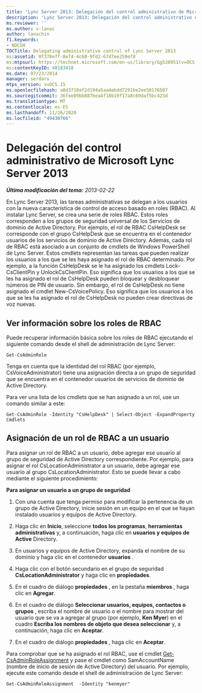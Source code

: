 ```yaml
---
title: 'Lync Server 2013: Delegación del control administrativo de Microsoft Lync Server 2013'
description: 'Lync Server 2013: Delegación del control administrativo de Lync Server.'
ms.reviewer: ''
ms.author: v-lanac
author: lanachin
f1.keywords:
- NOCSH
TOCTitle: Delegating administrative control of Lync Server 2013
ms:assetid: 0f378eff-8ef4-4c60-9fd2-67d7ee259ef8
ms:mtpsurl: https://technet.microsoft.com/en-us/library/Gg520951(v=OCS.15)
ms:contentKeyID: 48183418
ms.date: 07/23/2014
manager: serdars
mtps_version: v=OCS.15
ms.openlocfilehash: a8d3710af2d194a5aa4ebdd7291be2ee58176507
ms.sourcegitcommit: 36fee89bb887bea4f18b19f17a8c69daf5bc423d
ms.translationtype: MT
ms.contentlocale: es-ES
ms.lasthandoff: 11/26/2020
ms.locfileid: "49430766"
---
```

# <a name="delegating-administrative-control-of-lync-server-2013"></a>Delegación del control administrativo de Microsoft Lync Server 2013

<div data-xmlns="http://www.w3.org/1999/xhtml">

<div class="topic" data-xmlns="http://www.w3.org/1999/xhtml" data-msxsl="urn:schemas-microsoft-com:xslt" data-cs="https://msdn.microsoft.com/">

<div data-asp="https://msdn2.microsoft.com/asp">



</div>

<div id="mainSection">

<div id="mainBody">

<span> </span>

_**Última modificación del tema:** 2013-02-22_

En Lync Server 2013, las tareas administrativas se delegan a los usuarios con la nueva característica de control de acceso basado en roles (RBAC). Al instalar Lync Server, se crea una serie de roles RBAC. Estos roles corresponden a los grupos de seguridad universal de los Servicios de dominio de Active Directory. Por ejemplo, el rol de RBAC CsHelpDesk se corresponde con el grupo CsHelpDesk que se encuentra en el contenedor usuarios de los servicios de dominio de Active Directory. Además, cada rol de RBAC está asociado a un conjunto de cmdlets de Windows PowerShell de Lync Server. Estos cmdlets representan las tareas que pueden realizar los usuarios a los que se les haya asignado el rol de RBAC determinado. Por ejemplo, a la función CsHelpDesk se le ha asignado los cmdlets Lock-CsClientPin y UnlockCsClientPin. Eso significa que los usuarios a los que se les ha asignado el rol de CsHelpDesk pueden bloquear y desbloquear números de PIN de usuario. Sin embargo, el rol de CsHelpDesk no tiene asignado el cmdlet New-CsVoicePolicy. Eso significa que los usuarios a los que se les ha asignado el rol de CsHelpDesk no pueden crear directivas de voz nuevas.

<div>

## <a name="viewing-information-about-rbac-roles"></a>Ver información sobre los roles de RBAC

Puede recuperar información básica sobre los roles de RBAC ejecutando el siguiente comando desde el shell de administración de Lync Server:

    Get-CsAdminRole

Tenga en cuenta que la identidad del rol RBAC (por ejemplo, CsVoiceAdministrator) tiene una asignación directa a un grupo de seguridad que se encuentra en el contenedor usuarios de servicios de dominio de Active Directory.

Para ver una lista de los cmdlets que se han asignado a un rol, use un comando similar a este:

    Get-CsAdminRole -Identity "CsHelpDesk" | Select-Object -ExpandProperty Cmdlets

</div>

<div>

## <a name="assigning-an-rbac-role-to-a-user"></a>Asignación de un rol de RBAC a un usuario

Para asignar un rol de RBAC a un usuario, debe agregar ese usuario al grupo de seguridad de Active Directory correspondiente. Por ejemplo, para asignar el rol CsLocationAdministrator a un usuario, debe agregar ese usuario al grupo CsLocationAdministrator. Esto se puede llevar a cabo mediante el siguiente procedimiento:

**Para asignar un usuario a un grupo de seguridad**

1.  Con una cuenta que tenga permiso para modificar la pertenencia de un grupo de Active Directory, inicie sesión en un equipo en el que se hayan instalado usuarios y equipos de Active Directory.

2.  Haga clic en **Inicio**, seleccione **todos los programas**, **herramientas administrativas** y, a continuación, haga clic en **usuarios y equipos de Active** Directory.

3.  En usuarios y equipos de Active Directory, expanda el nombre de su dominio y haga clic en el contenedor **usuarios** .

4.  Haga clic con el botón secundario en el grupo de seguridad **CsLocationAdministrator** y haga clic en **propiedades**.

5.  En el cuadro de diálogo **propiedades** , en la pestaña **miembros** , haga clic en **Agregar**.

6.  En el cuadro de diálogo **Seleccionar usuarios, equipos, contactos o grupos** , escriba el nombre de usuario o el nombre para mostrar del usuario que se va a agregar al grupo (por ejemplo, **Ken Myer**) en el cuadro **Escriba los nombres de objeto que desea seleccionar** y, a continuación, haga clic en **Aceptar**.

7.  En el cuadro de diálogo **propiedades** , haga clic en **Aceptar**.

Para comprobar que se ha asignado el rol RBAC, use el cmdlet [Get-CsAdminRoleAssignment](https://docs.microsoft.com/powershell/module/skype/Get-CsAdminRoleAssignment) y pase el cmdlet como SamAccountName (nombre de inicio de sesión de Active Directory) del usuario. Por ejemplo, ejecute este comando desde el shell de administración de Lync Server:

    Get-CsAdminRoleAssignment  -Identity "kenmyer"

</div>

</div>

<span> </span>

</div>

</div>

</div>

